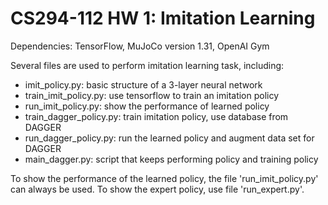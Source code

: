 # CS294-112 HW 1: Imitation Learning

Dependencies: TensorFlow, MuJoCo version 1.31, OpenAI Gym

Several files are used to perform imitation learning task, including:
* imit_policy.py: basic structure of a 3-layer neural network
* train_imit_policy.py: use tensorflow to train an imitation policy
* run_imit_policy.py: show the performance of learned policy
* train_dagger_policy.py: train imitation policy, use database from DAGGER
* run_dagger_policy.py: run the learned policy and augment data set for DAGGER
* main_dagger.py: script that keeps performing policy and training policy

To show the performance of the learned policy, the file 'run_imit_policy.py' can always be used. To show the expert policy, use file 'run_expert.py'.
